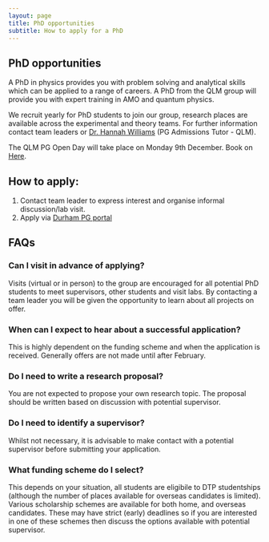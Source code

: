 ```yaml
---
layout: page
title: PhD opportunities
subtitle: How to apply for a PhD
---
```

## PhD opportunities
 
A PhD in physics provides you with problem solving and analytical skills which can be applied to a range of careers. A PhD from the QLM group will provide you with expert training in AMO and quantum physics.
 
We recruit yearly for PhD students to join our group, research places are available across the experimental and theory teams. For further information contact team leaders or <a href="mailto:xnkr87@durham.ac.uk"> Dr. Hannah Williams</a> (PG Admissions Tutor - QLM).

The QLM PG Open Day will take place on Monday 9th December. Book on [Here](https://forms.office.com/e/kb1w8pQaDm).
 
## How to apply:
              
1. Contact team leader to express interest and organise informal discussion/lab visit.
2. Apply via [Durham PG portal](https://studyatdurham.microsoftcrmportals.com/en-US/ )
             
## FAQs

### Can I visit in advance of applying?
Visits (virtual or in person) to the group are encouraged for all potential PhD students to meet supervisors, other students and visit labs. By contacting a team leader you will be given the opportunity to learn about all projects on offer.
### When can I expect to hear about a successful application?
This is highly dependent on the funding scheme and when the application is received. Generally offers are not made until after February.
### Do I need to write a research proposal?
You are not expected to propose your own research topic. The proposal should be written based on discussion with potential supervisor.
### Do I need to identify a supervisor?
Whilst not necessary, it is advisable to make contact with a potential supervisor before submitting your application.

### What funding scheme do I select?
This depends on your situation, all students are eligibile to DTP studentships (although the number of places available for overseas candidates is limited). Various scholarship schemes are available for both home, and overseas candidates. These may have strict (early) deadlines so if you are interested in one of these schemes then discuss the options available with potential supervisor.
